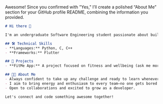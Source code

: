Awesome! Since you confirmed with "Yes," I’ll create a polished “About Me” section for your GitHub profile README, combining the information you provided.

````markdown name=README.md
# Hi there 👋

I'm an undergraduate Software Engineering student passionate about building impactful applications and constantly learning new technologies.

## 🛠️ Technical Skills
- **Languages:** Python, C, C++
- **Frameworks:** Flutter

## 🚀 Projects
- **FitMe App:** A project focused on fitness and wellbeing (ask me more about it!).

## 🧑‍💻 About Me
- Always confident to take up any challenge and ready to learn whenever needed.
- I aim to bring energy and enthusiasm to every team—no one gets bored when I'm around!
- Open to collaborations and excited to grow as a developer.

Let's connect and code something awesome together!
````
